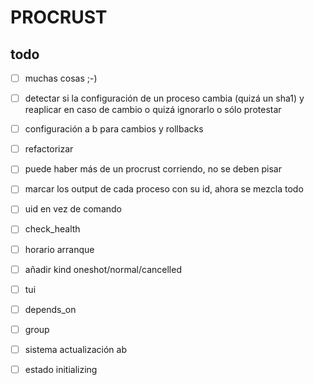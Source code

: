 # PROCRUST

## todo

* [ ] muchas cosas  ;-)
* [ ] detectar si la configuración de un proceso cambia (quizá un sha1) y reaplicar en caso de cambio
        o quizá ignorarlo o sólo protestar
* [ ] configuración a b para cambios y rollbacks
* [ ] refactorizar
* [ ] puede haber más de un procrust corriendo, no se deben pisar
* [ ] marcar los output de cada proceso con su id, ahora se mezcla todo
* [ ] uid en vez de comando
* [ ] check_health
* [ ] horario arranque
* [ ] añadir kind oneshot/normal/cancelled
* [ ] tui
* [ ] depends_on
* [ ] group
* [ ] sistema actualización ab
* [ ] estado initializing

